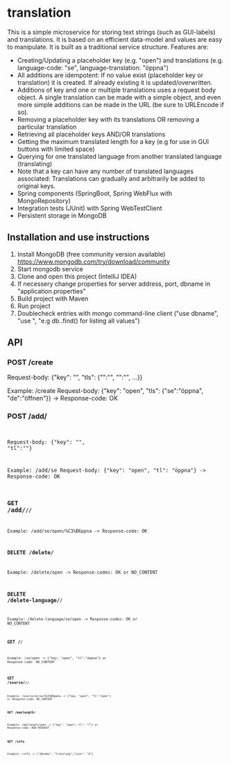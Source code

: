 # translation

This is a simple microservice for storing text strings (such as GUI-labels) and translations. It is based on an efficient data-model and values are easy to manipulate. It is built as a traditional service structure. Features are:

- Creating/Updating a placeholder key (e.g. "open") and translations (e.g. language-code: "se", language-translation: "öppna")
- All additions are idempotent: If no value exist (placeholder key or translation) it is created. If already existing it is updated/overwritten.
- Additions of key and one or multiple translations uses a request body object. A single translation can be made with a simple object, and even more simple additions can be made in the URL (be sure to URLEncode if so).
- Removing a placeholder key with its translations OR removing a particular translation
- Retrieving all placeholder keys AND/OR translations
- Getting the maximum translated length for a key (e.g for use in GUI buttons with limited space)
- Querying for one translated language from another translated language (translating)
- Note that a key can have any number of translated languages associated: Translations can gradually and arbitrarily be added to original keys.
- Spring components (SpringBoot, Spring WebFlux with MongoRepository)
- Integration tests (JUnit) with Spring WebTestClient
- Persistent storage in MongoDB

## Installation and use instructions

1. Install MongoDB (free community version available) <https://www.mongodb.com/try/download/community>
2. Start mongodb service
3. Clone and open this project (IntelliJ IDEA)
4. If necessery change properties for server address, port, dbname in "application.properties"
5. Build project with Maven
6. Run project
7. Doublecheck entries with mongo command-line client ("use dbname", "use <tablename>", "e.g db.<tablename>.find() for listing all values")



## API

### POST /create
Request-body: {"key": "<placeholder-key>", "tls": {"<code1>":"<translation-lang1>", "<code2>":"<translation-lang2>", ...}}

Example:
/create
Request-body: {"key": "open", "tls": {"se":"öppna", "de":"öffnen"}} -> Response-code: OK

### POST /add/<code>
Request-body: {"key": "<placeholder-key>", "tl":"<translation-lang>"}

Example:
/add/se
Request-body: {"key": "open", "tl": "öppna"} -> Response-code: OK

### GET /add/<code>/<placeholder-key>/<translation-lang>

Example:
/add/se/open/%C3%B6ppna -> Response-code: OK

### DELETE /delete/<placeholder-key>

Example:
/delete/open -> Response-codes: OK or NO_CONTENT

### DELETE /delete-language/<code>/<placeholder-key>

Example:
/delete-language/se/open -> Response-codes: OK or NO_CONTENT

### GET /<code>/<placeholder-key>

Example: /se/open -> {"key: "open", "tl":"öppna"} or Response-code: NO_CONTENT

### GET /source/<code>/<query-code>/<query-translation>

Example:
/source/en/se/%C3%B6ppna -> {"key: "open", "tl":"open"} or Response-code: NO_CONTENT

### GET /maxlength/<placeholder-tag>

Example:
/maxlength/open  -> {"key": "open", tl": "7"} or Response-code: BAD_REQUEST

### GET /info

Example:
/info -> {"dbname": "translang","size": "4"}